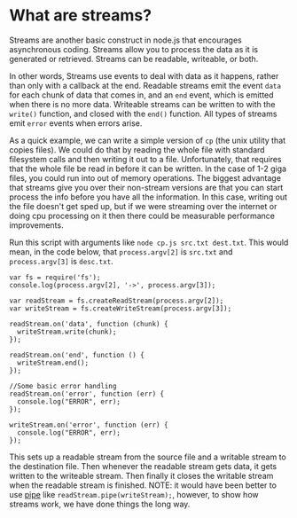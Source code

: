 # What are streams?

Streams are another basic construct in node.js that encourages asynchronous coding. Streams allow you to process the data as it is generated or retrieved. Streams can be readable, writeable, or both. 

In other words, Streams use events to deal with data as it happens, rather than only with a callback at the end.  Readable streams emit the event `data` for each chunk of data that comes in, and an `end` event, which is emitted when there is no more data. Writeable streams can be written to with the `write()` function, and closed with the `end()` function.  All types of streams emit `error` events when errors arise.

As a quick example, we can write a simple version of `cp` (the unix utility that copies files). We could do that by reading the whole file with standard filesystem calls and then writing it out to a file. Unfortunately, that requires that the whole file be read in before it can be written. In the case of 1-2 giga files, you could run into out of memory operations. The biggest advantage that streams give you over their non-stream versions are that you can start process the info before you have all the information. In this case, writing out the file doesn't get sped up, but if we were streaming over the internet or doing cpu processing on it then there could be measurable performance improvements.

Run this script with arguments like `node cp.js src.txt dest.txt`. This would mean, in the code below, that `process.argv[2]` is `src.txt` and `process.argv[3]` is `desc.txt`. 

    var fs = require('fs');
    console.log(process.argv[2], '->', process.argv[3]);

    var readStream = fs.createReadStream(process.argv[2]);
    var writeStream = fs.createWriteStream(process.argv[3]);

    readStream.on('data', function (chunk) {
      writeStream.write(chunk);
    });

    readStream.on('end', function () {
      writeStream.end();
    });

    //Some basic error handling
    readStream.on('error', function (err) {
      console.log("ERROR", err);
    });

    writeStream.on('error', function (err) {
      console.log("ERROR", err);
    });


This sets up a readable stream from the source file and a writable stream to the destination file. Then whenever the readable stream gets data, it gets written to the writeable stream. Then finally it closes the writable stream when the readable stream is finished. NOTE: it would have been better to use [pipe](/how-to-use-stream-pipe) like `readStream.pipe(writeStream);`, however, to show how streams work, we have done things the long way.